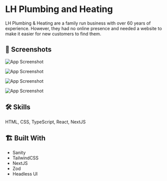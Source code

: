 # LH Plumbing and Heating

LH Plumbing & Heating are a family run business with over 60 years of experience. However, they had no online presence and needed a website to make it easier for new customers to find them.

## 📸 Screenshots

![App Screenshot](https://res.cloudinary.com/roy-sheppard-digital/image/upload/v1705528854/Screenshot_2024-01-17_at_21.58.57_mdtbr0.png)

![App Screenshot](https://res.cloudinary.com/roy-sheppard-digital/image/upload/v1705528847/Screenshot_2024-01-17_at_22.00.15_jzl9t2.png)

![App Screenshot](https://res.cloudinary.com/roy-sheppard-digital/image/upload/v1705528847/Screenshot_2024-01-17_at_21.59.29_k9hypc.png)

![App Screenshot](https://res.cloudinary.com/roy-sheppard-digital/image/upload/v1705528847/Screenshot_2024-01-17_at_21.59.50_k7xo7v.png)

## 🛠 Skills

HTML, CSS, TypeScript, React, NextJS

## 🏗️ Built With

- Sanity
- TailwindCSS
- NextJS
- Zod
- Headless UI
